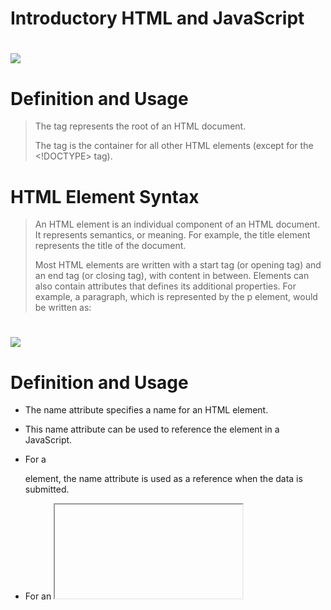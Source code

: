# Introductory HTML and JavaScript
>
# ![](http://www.scriptingmaster.com/images/html/basic-html-tags.GIF)
# Definition and Usage
>The <html> tag represents the root of an HTML document.
>
>The <html> tag is the container for all other HTML elements (except for the <!DOCTYPE> tag).
# HTML Element Syntax
>An HTML element is an individual component of an HTML document. It represents semantics, or meaning. For example, the title element represents the title of the document.
>
>Most HTML elements are written with a start tag (or opening tag) and an end tag (or closing tag), with content in between. Elements can also contain attributes that defines its additional properties. For example, a paragraph, which is represented by the p element, would be written as:
# ![](https://www.tutorialrepublic.com/lib/images/html-element.png)
# Definition and Usage
- The name attribute specifies a name for an HTML element.

- This name attribute can be used to reference the element in a JavaScript.

- For a <form> element, the name attribute is  used as a reference when the data is submitted.

- For an <iframe> element, the name attribute can be used to target a form submission.

- For a <map> element, the name attribute is associated with the <img>'s usemap attribute and creates a relationship between the image and the map.

- For a <meta> element, the name attribute specifies a name for the information/value of the content attribute.

- For a <param> element, the name attribute is used together with the value attribute to specify parameters for the plugin specified with the <object> tag.

# Extra Markup
- DOCTYPES tell browsers which version of HTML you are using.
- You can add comments to your code between the <!-- and --> markers.
- The id and class attributes allow you to identify particular elements.
# Using The id Attribute
- The id attribute specifies a unique id for an HTML element. The value of the id attribute must be unique within the HTML document.

- The id attribute is used to point to a specific style declaration in a style sheet. It is also used by JavaScript to access and manipulate the element with the specific id.

- The syntax for id is: write a hash character (#), followed by an id name. Then, define the CSS properties within curly braces {}.
# ![](https://image.slidesharecdn.com/idandclassselector-111208040626-phpapp02/95/id-and-class-selector-8-728.jpg?cb=1323317337)
## The <div> and <span> elements allow you to group block-level and inline elements together.
## <iframes> cut windows into your web pages through which other pages can be displayed.
## The <meta> tag allows you to supply all kinds of information about your web page.
## Escape characters are used to include special characters in your pages such as <, >, and ©
# HTML5 Layout
# ![](https://www.codeproject.com/KB/HTML/semanticHtml5PageLayout/html5pagelayout.png)
# Process & Design
## In this initial stage, the designer needs to identify the end goal of the website design, usually in close collaboration with the client or other stakeholders. Questions to explore and answer in this stage of the design and website development process include:

- Who is the site for?
- What do they expect to find or do there?
- Is this website’s primary aim to inform, to sell (ecommerce, anyone?), or to amuse?
- Does the website need to clearly convey a brand’s core message, or is it part of a wider branding strategy with its own unique focus?
- What competitor sites, if any, exist, and how should this site be inspired by/different than, those competitors?
# Example Site Map
![](https://i.pinimg.com/originals/1c/c5/f4/1cc5f4ec000969f11eedf4dbe0f8c9d8.png) 
#
#
# The ABC of Programming
###### By itself, HTML doesn’t have any smarts: It can’t do math, it can’t figure out if someone has correctly filled out a form, and it can’t make decisions based on how a web visitor interacts with it. Basically, HTML lets people read text, look at pictures, watch videos, and click links to move to other web pages with more text, pictures, and videos. In order to add intelligence to your web pages so they can respond to your site’s visitors, you need JavaScript.

JavaScript lets a web page react intelligently. With it, you can create smart web forms that let visitors know when they’ve forgotten to include necessary information. You can make elements appear, disappear, or move around a web page . You can even update the contents of a web page with information retrieved from a web server—without having to load a new web page. In short, JavaScript lets you make your websites more engaging, effective, and useful.
###### Many web designers are immediately struck by the strange symbols and words used in JavaScript. An average JavaScript program is sprinkled with symbols*** ({ } [ ] ; , () !=) ***and full of unfamiliar words ***(var, null, else if)***. In many ways, learning a programming language is a lot like learning another language. You need to learn new words, new punctuation, and understand how to put them together so you can communicate successfully

